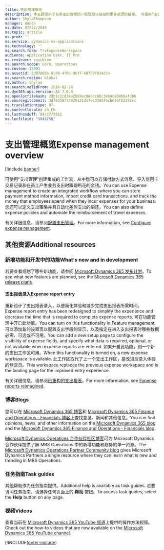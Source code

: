 ```yaml
---
title: 支出管理概览
description: 本主题提供了有关支出管理的一般信息以及指向更多资源的链接。 可使用“支出管理”创建集成的工作流，从中您可以存储付款方式信息、导入信用卡交易记录和在员工产生业务支出时跟踪所花的金钱。
author: ShylaThompson
manager: AnnBe
ms.date: 07/25/2019
ms.topic: article
ms.prod: ''
ms.service: dynamics-ax-applications
ms.technology: ''
ms.search.form: TrvExpenseWorkspace
audience: Application User, IT Pro
ms.reviewer: roschlom
ms.search.scope: Core, Operations
ms.custom: 15001
ms.assetid: 2d97d69b-9c08-4f0d-9637-68759fd34d34
ms.search.region: Global
ms.author: shylaw
ms.search.validFrom: 2016-02-28
ms.dyn365.ops.version: AX 7.0.0
ms.openlocfilehash: 2db1c2cd34a2b99ac8e0cc88c34bac804bbafdb6
ms.sourcegitcommit: 3d78338773929121d17ec3386f6cb67bfb2272cc
ms.translationtype: HT
ms.contentlocale: zh-CN
ms.lasthandoff: 04/27/2021
ms.locfileid: "5949758"
---
```

# <a name="expense-management-overview"></a><span data-ttu-id="a5c91-104">支出管理概览</span><span class="sxs-lookup"><span data-stu-id="a5c91-104">Expense management overview</span></span>

[!include [banner](../includes/banner.md)]

<span data-ttu-id="a5c91-105">可使用“支出管理”创建集成的工作流，从中您可以存储付款方式信息、导入信用卡交易记录和在员工产生业务支出时跟踪所花的金钱。</span><span class="sxs-lookup"><span data-stu-id="a5c91-105">You can use Expense management to create an integrated workflow where you can store payment method information, import credit card transactions, and track the money that employees spend when they incur expenses for your business.</span></span> <span data-ttu-id="a5c91-106">您还可以定义支出策略并且自动化差旅支出的偿还。</span><span class="sxs-lookup"><span data-stu-id="a5c91-106">You can also define expense policies and automate the reimbursement of travel expenses.</span></span>

<span data-ttu-id="a5c91-107">有关详细信息，请参阅[配置支出管理](plan-expense-management.md)。</span><span class="sxs-lookup"><span data-stu-id="a5c91-107">For more information, see [Configure expense management](plan-expense-management.md).</span></span>

## <a name="additional-resources"></a><span data-ttu-id="a5c91-108">其他资源</span><span class="sxs-lookup"><span data-stu-id="a5c91-108">Additional resources</span></span>

### <a name="whats-new-and-in-development"></a><span data-ttu-id="a5c91-109">新增功能和开发中的功能</span><span class="sxs-lookup"><span data-stu-id="a5c91-109">What's new and in development</span></span>

<span data-ttu-id="a5c91-110">若要查看规划了哪些新功能，请参阅 [Microsoft Dynamics 365 发布计划](/dynamics365/release-plans/)。</span><span class="sxs-lookup"><span data-stu-id="a5c91-110">To see what new features are planned, see the [Microsoft Dynamics 365 release plans](/dynamics365/release-plans/).</span></span>

#### <a name="expense-report-entry"></a><span data-ttu-id="a5c91-111">支出报表录入</span><span class="sxs-lookup"><span data-stu-id="a5c91-111">Expense report entry</span></span>

<span data-ttu-id="a5c91-112">重新设计了支出报表录入，以便简化体验和减少完成支出报表所需时间。</span><span class="sxs-lookup"><span data-stu-id="a5c91-112">Expense report entry has been redesigned to simplify the experience and decrease the time that is required to complete expense reports.</span></span> <span data-ttu-id="a5c91-113">可在功能管理中开启此功能。</span><span class="sxs-lookup"><span data-stu-id="a5c91-113">You can turn on this functionality in Feature management.</span></span> <span data-ttu-id="a5c91-114">可以添加新的设置页以配置支出字段的显示，以及指定在进入支出报表时哪些数据必需、可选或不可用。</span><span class="sxs-lookup"><span data-stu-id="a5c91-114">You can add a new setup page to configure the visibility of expense fields, and specify what data is required, optional, or not available when expense reports are entered.</span></span> <span data-ttu-id="a5c91-115">如果开启此功能，则一个新的支出工作区可用。</span><span class="sxs-lookup"><span data-stu-id="a5c91-115">When this functionality is turned on, a new expense workspace is available.</span></span> <span data-ttu-id="a5c91-116">此工作区取代了上一个支出工作区，是改进后录入体验的登录页。</span><span class="sxs-lookup"><span data-stu-id="a5c91-116">This workspace replaces the previous expense workspace and is the landing page for the improved entry experience.</span></span>

<span data-ttu-id="a5c91-117">有关详细信息，请参阅[已重构的支出报表](ExpenseWorkspaceNew.md)。</span><span class="sxs-lookup"><span data-stu-id="a5c91-117">For more information, see [Expense reports reimagined](ExpenseWorkspaceNew.md).</span></span>

### <a name="blogs"></a><span data-ttu-id="a5c91-118">博客</span><span class="sxs-lookup"><span data-stu-id="a5c91-118">Blogs</span></span>

<span data-ttu-id="a5c91-119">您可以在 [Microsoft Dynamics 365 博客](https://community.dynamics.com/b/msftdynamicsblog?c=Enterprise)和 [Microsoft Dynamics 365 Finance and Operations - Financials 博客](https://community.dynamics.com/365/financeandoperations/b/financials)上查找意见、新闻和其他信息。</span><span class="sxs-lookup"><span data-stu-id="a5c91-119">You can find opinions, news, and other information on the [Microsoft Dynamics 365 blog](https://community.dynamics.com/b/msftdynamicsblog?c=Enterprise) and the [Microsoft Dynamics 365 Finance and Operations - Financials blog](https://community.dynamics.com/365/financeandoperations/b/financials).</span></span>

<span data-ttu-id="a5c91-120">[Microsoft Dynamics Operations 合作伙伴社区博客](https://community.dynamics.com/partner/b/operationspartnercommunityblog)可为 Microsoft Dynamics 合作伙伴提供了解 MBS Operations 中的新增功能和趋势的单一资源。</span><span class="sxs-lookup"><span data-stu-id="a5c91-120">The [Microsoft Dynamics Operations Partner Community blog](https://community.dynamics.com/partner/b/operationspartnercommunityblog) gives Microsoft Dynamics Partners a single resource where they can learn what is new and trending in MBS Operations.</span></span>

### <a name="task-guides"></a><span data-ttu-id="a5c91-121">任务指南</span><span class="sxs-lookup"><span data-stu-id="a5c91-121">Task guides</span></span>

<span data-ttu-id="a5c91-122">其他帮助作为任务指南提供。</span><span class="sxs-lookup"><span data-stu-id="a5c91-122">Additional help is available as task guides.</span></span> <span data-ttu-id="a5c91-123">若要访问任务指南，请选择任何页面上的 **帮助** 按钮。</span><span class="sxs-lookup"><span data-stu-id="a5c91-123">To access task guides, select the **Help** button on any page.</span></span>

### <a name="videos"></a><span data-ttu-id="a5c91-124">视频</span><span class="sxs-lookup"><span data-stu-id="a5c91-124">Videos</span></span>

<span data-ttu-id="a5c91-125">查看当前在 [Microsoft Dynamics 365 YouTube 频道](https://www.youtube.com/channel/UCJGCg4rB3QSs8y_1FquelBQ)上提供的操作方法视频。</span><span class="sxs-lookup"><span data-stu-id="a5c91-125">Check out the how-to videos that are now available on the [Microsoft Dynamics 365 YouTube channel](https://www.youtube.com/channel/UCJGCg4rB3QSs8y_1FquelBQ).</span></span>


[!INCLUDE[footer-include](../includes/footer-banner.md)]